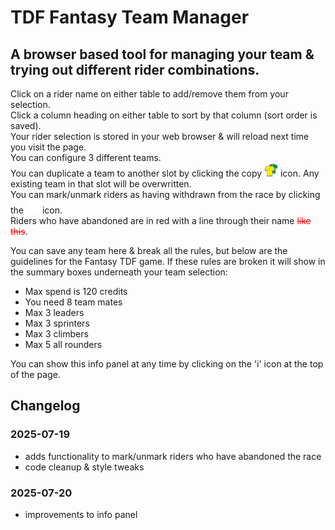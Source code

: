 # TDF Fantasy Team Manager
## A browser based tool for managing your team &amp; trying out different rider combinations. 
 
Click on a rider name on either table to add/remove them from your selection.  
Click a column heading on either table to sort by that column (sort order is saved).  
Your rider selection is stored in your web browser &amp; will reload next time you visit the page.  
You can configure 3 different teams.  
You can duplicate a team to another slot by clicking the copy <img src="images/icon-copy-2-50px.png" alt="Copy team slot" width="22"> icon. Any existing team in that slot will be overwritten.  
You can mark/unmark riders as having withdrawn from the race by clicking the <img src="images/icon-remove-1-50px.png" alt="Copy team slot" width="22"> icon.  
Riders who have abandoned are in red with a line through their name <span style="color:red;">~~like this~~</span>. 

You can save any team here &amp; break all the rules, but below are the guidelines for the Fantasy TDF game. If these rules are broken it will show in the summary boxes underneath your team selection:</p>

- Max spend is 120 credits
- You need 8 team mates
- Max 3 leaders
- Max 3 sprinters
- Max 3 climbers
- Max 5 all rounders

You can show this info panel at any time by clicking on the 'i' icon at the top of the page.

## Changelog

### 2025-07-19 
* adds functionality to mark/unmark riders who have abandoned the race
* code cleanup & style tweaks

### 2025-07-20 
* improvements to info panel